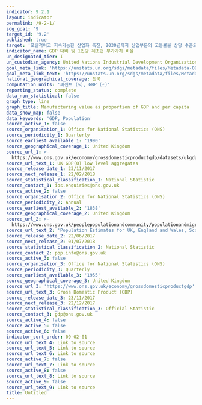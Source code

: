 ```yaml
---
indicator: 9.2.1
layout: indicator
permalink: /9-2-1/
sdg_goal: '9'
target_id: '9.2'
published: true
target: '포괄적이고 지속가능한 산업화 촉진, 2030년까지 산업부문의 고용률을 상당 수준으로 증가(최빈개도국의 경우 2배로 증가)'
indicator_name: GDP 대비 및 1인당 제조업 부가가치 비율
un_designated_tier: I
un_custodian_agency: United Nations Industrial Development Organization (UNIDO)
goal_meta_link: 'https://unstats.un.org/sdgs/metadata/files/Metadata-09-02-01.pdf'
goal_meta_link_text: 'https://unstats.un.org/sdgs/metadata/files/Metadata-09-02-01.pdf'
national_geographical_coverage: 전국
computation_units: '퍼센트 (%), GBP (£)'
reporting_status: complete
data_non_statistical: false
graph_type: line
graph_title: Manufacturing value as proportion of GDP and per capita
data_show_map: false
data_keywords: 'GDP, Population'
source_active_1: false
source_organisation_1: Office for National Statistics (ONS)
source_periodicity_1: Quarterly
source_earliest_available_1: '1990'
source_geographical_coverage_1: United Kingdom
source_url_1: >-
  https://www.ons.gov.uk/economy/grossdomesticproductgdp/datasets/ukgdpolowlevelaggregates/current
source_url_text_1: UK GDP(O) low level aggregates
source_release_date_1: 23/11/2017
source_next_release_1: 22/02/2018
source_statistical_classification_1: National Statistic
source_contact_1: ios.enquiries@ons.gov.uk
source_active_2: false
source_organisation_2: Office for National Statistics (ONS)
source_periodicity_2: Annual
source_earliest_available_2: '1838'
source_geographical_coverage_2: United Kingdom
source_url_2: >-
  https://www.ons.gov.uk/peoplepopulationandcommunity/populationandmigration/populationestimates/datasets/populationestimatesforukenglandandwalesscotlandandnorthernireland
source_url_text_2: 'Population Estimates for UK, England and Wales, Scotland and Northern Ireland'
source_release_date_2: 22/06/2017
source_next_release_2: 01/07/2018
source_statistical_classification_2: National Statistic
source_contact_2: pop.info@ons.gov.uk
source_active_3: false
source_organisation_3: Office for National Statistics (ONS)
source_periodicity_3: Quarterly
source_earliest_available_3: '1955'
source_geographical_coverage_3: United Kingdom
source_url_3: 'https://www.ons.gov.uk/economy/grossdomesticproductgdp'
source_url_text_3: Gross Domestic Product (GDP)
source_release_date_3: 23/11/2017
source_next_release_3: 22/12/2017
source_statistical_classification_3: Official Statistic
source_contact_3: gdp@ons.gov.uk
source_active_4: false
source_active_5: false
source_active_6: false
indicator_sort_order: 09-02-01
source_url_text_4: Link to source
source_url_text_5: Link to source
source_url_text_6: Link to source
source_active_7: false
source_url_text_7: Link to source
source_active_8: false
source_url_text_8: Link to source
source_active_9: false
source_url_text_9: Link to source
title: Untitled
---
```

